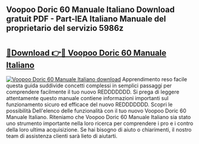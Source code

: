 ## Voopoo Doric 60 Manuale Italiano Download gratuit PDF - Part-lEA Italiano Manuale del proprietario del servizio 5986z

# <h2><a href="http://dfdsk30.blite.top/?on=Voopoo+Doric+60+Manuale+Italiano">🔗Download 👉🔴 Voopoo Doric 60 Manuale Italiano</a></h2>

[![Voopoo Doric 60 Manuale Italiano download](https://i.imgur.com/lujVjoI.png)](http://dfdsk30.blite.top/?on=Voopoo+Doric+60+Manuale+Italiano)
Apprendimento reso facile questa guida suddivide concetti complessi in semplici passaggi per comprendere facilmente il tuo nuovo REDDDDDDD. Si prega di leggere attentamente questo manuale contiene informazioni importanti sul funzionamento sicuro ed efficace del nuovo REDDDDDDD. Scopri le possibilità Dell'elenco delle funzionalità con il tuo nuovo Voopoo Doric 60 Manuale Italiano. Riteniamo che Voopoo Doric 60 Manuale Italiano sia stato uno strumento importante nella loro ricerca per comprendere i pro e i contro della loro ultima acquisizione. Se hai bisogno di aiuto o chiarimenti, il nostro team di assistenza clienti sarà lieto di aiutarti.
